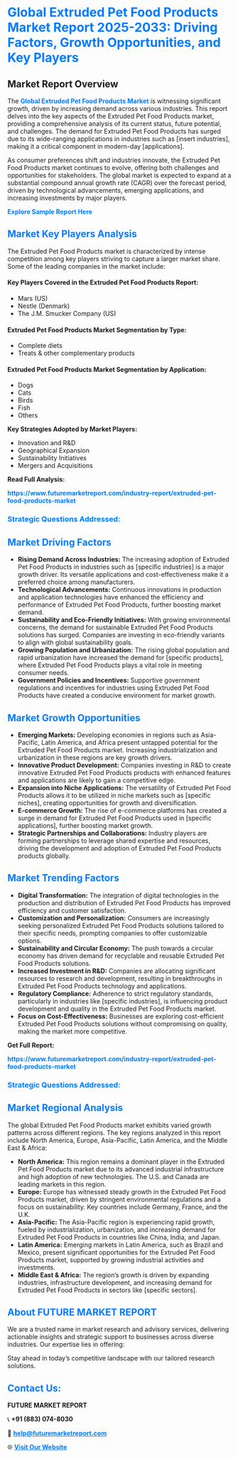 <h1 style="color: #007BFF;">Global Extruded Pet Food Products Market Report 2025-2033: Driving Factors, Growth Opportunities, and Key Players</h1>

<section id="overview">
<h2>Market Report Overview</h2>
<p>The <a href="https://www.futuremarketreport.com/industry-report/extruded-pet-food-products-market" style="color: #007BFF; text-decoration: none;"><strong>Global Extruded Pet Food Products Market</strong></a> is witnessing significant growth, driven by increasing demand across various industries. This report delves into the key aspects of the Extruded Pet Food Products market, providing a comprehensive analysis of its current status, future potential, and challenges. The demand for Extruded Pet Food Products has surged due to its wide-ranging applications in industries such as [insert industries], making it a critical component in modern-day [applications].</p>
<p>As consumer preferences shift and industries innovate, the Extruded Pet Food Products market continues to evolve, offering both challenges and opportunities for stakeholders. The global market is expected to expand at a substantial compound annual growth rate (CAGR) over the forecast period, driven by technological advancements, emerging applications, and increasing investments by major players.</p>
</section>

<section id="overview">
<p><a href="https://www.futuremarketreport.com/request-sample/reportId=53789" style="color: #007BFF; text-decoration: none;"><strong>Explore Sample Report Here</strong></a></p>
</section>

<section id="key-players">
<h2 style="color: #007BFF;">Market Key Players Analysis</h2>
<p>The Extruded Pet Food Products market is characterized by intense competition among key players striving to capture a larger market share. Some of the leading companies in the market include:</p>
<h4>Key Players Covered in the Extruded Pet Food Products Report:</h4>
<ul><li>Mars (US)</li><li>Nestle (Denmark)</li><li>The J.M. Smucker Company (US)</li></ul>
<h4>Extruded Pet Food Products Market Segmentation by Type:</h4>
<ul><li>Complete diets</li><li>Treats &amp; other complementary products</li></ul>

<h4>Extruded Pet Food Products Market Segmentation by Application:</h4>
<ul><li>Dogs</li><li>Cats</li><li>Birds</li><li>Fish</li><li>Others</li></ul>
<p><strong>Key Strategies Adopted by Market Players:</strong></p>
<ul>
<li>Innovation and R&D</li>
<li>Geographical Expansion</li>
<li>Sustainability Initiatives</li>
<li>Mergers and Acquisitions</li>
</ul>
</section>

<section>
<p><strong>Read Full Analysis: </strong></p><a href="https://www.futuremarketreport.com/industry-report/extruded-pet-food-products-market" style="color: #007BFF; text-decoration: none;"><strong>https://www.futuremarketreport.com/industry-report/extruded-pet-food-products-market</strong></a>
<h3 style="color: #007BFF;">Strategic Questions Addressed:</h3>
</section>

<section id="driving-factors">
<h2 style="color: #007BFF;">Market Driving Factors</h2>
<ul>
<li><strong>Rising Demand Across Industries:</strong> The increasing adoption of Extruded Pet Food Products in industries such as [specific industries] is a major growth driver. Its versatile applications and cost-effectiveness make it a preferred choice among manufacturers.</li>
<li><strong>Technological Advancements:</strong> Continuous innovations in production and application technologies have enhanced the efficiency and performance of Extruded Pet Food Products, further boosting market demand.</li>
<li><strong>Sustainability and Eco-Friendly Initiatives:</strong> With growing environmental concerns, the demand for sustainable Extruded Pet Food Products solutions has surged. Companies are investing in eco-friendly variants to align with global sustainability goals.</li>
<li><strong>Growing Population and Urbanization:</strong> The rising global population and rapid urbanization have increased the demand for [specific products], where Extruded Pet Food Products plays a vital role in meeting consumer needs.</li>
<li><strong>Government Policies and Incentives:</strong> Supportive government regulations and incentives for industries using Extruded Pet Food Products have created a conducive environment for market growth.</li>
</ul>
</section>

<section id="growth-opportunities">
<h2 style="color: #007BFF;">Market Growth Opportunities</h2>
<ul>
<li><strong>Emerging Markets:</strong> Developing economies in regions such as Asia-Pacific, Latin America, and Africa present untapped potential for the Extruded Pet Food Products market. Increasing industrialization and urbanization in these regions are key growth drivers.</li>
<li><strong>Innovative Product Development:</strong> Companies investing in R&D to create innovative Extruded Pet Food Products products with enhanced features and applications are likely to gain a competitive edge.</li>
<li><strong>Expansion into Niche Applications:</strong> The versatility of Extruded Pet Food Products allows it to be utilized in niche markets such as [specific niches], creating opportunities for growth and diversification.</li>
<li><strong>E-commerce Growth:</strong> The rise of e-commerce platforms has created a surge in demand for Extruded Pet Food Products used in [specific applications], further boosting market growth.</li>
<li><strong>Strategic Partnerships and Collaborations:</strong> Industry players are forming partnerships to leverage shared expertise and resources, driving the development and adoption of Extruded Pet Food Products products globally.</li>
</ul>
</section>

<section id="trending-factors">
<h2 style="color: #007BFF;">Market Trending Factors</h2>
<ul>
<li><strong>Digital Transformation:</strong> The integration of digital technologies in the production and distribution of Extruded Pet Food Products has improved efficiency and customer satisfaction.</li>
<li><strong>Customization and Personalization:</strong> Consumers are increasingly seeking personalized Extruded Pet Food Products solutions tailored to their specific needs, prompting companies to offer customizable options.</li>
<li><strong>Sustainability and Circular Economy:</strong> The push towards a circular economy has driven demand for recyclable and reusable Extruded Pet Food Products solutions.</li>
<li><strong>Increased Investment in R&D:</strong> Companies are allocating significant resources to research and development, resulting in breakthroughs in Extruded Pet Food Products technology and applications.</li>
<li><strong>Regulatory Compliance:</strong> Adherence to strict regulatory standards, particularly in industries like [specific industries], is influencing product development and quality in the Extruded Pet Food Products market.</li>
<li><strong>Focus on Cost-Effectiveness:</strong> Businesses are exploring cost-efficient Extruded Pet Food Products solutions without compromising on quality, making the market more competitive.</li>
</ul>
</section>

<section>
<p><strong>Get Full Report: </strong></p><a href="https://www.futuremarketreport.com/industry-report/extruded-pet-food-products-market" style="color: #007BFF; text-decoration: none;"><strong>https://www.futuremarketreport.com/industry-report/extruded-pet-food-products-market</strong></a>
<h3 style="color: #007BFF;">Strategic Questions Addressed:</h3>
</section>


<section id="regional-analysis">
<h2 style="color: #007BFF;">Market Regional Analysis</h2>
<p>The global Extruded Pet Food Products market exhibits varied growth patterns across different regions. The key regions analyzed in this report include North America, Europe, Asia-Pacific, Latin America, and the Middle East & Africa:</p>
<ul>
<li><strong>North America:</strong> This region remains a dominant player in the Extruded Pet Food Products market due to its advanced industrial infrastructure and high adoption of new technologies. The U.S. and Canada are leading markets in this region.</li>
<li><strong>Europe:</strong> Europe has witnessed steady growth in the Extruded Pet Food Products market, driven by stringent environmental regulations and a focus on sustainability. Key countries include Germany, France, and the U.K.</li>
<li><strong>Asia-Pacific:</strong> The Asia-Pacific region is experiencing rapid growth, fueled by industrialization, urbanization, and increasing demand for Extruded Pet Food Products in countries like China, India, and Japan.</li>
<li><strong>Latin America:</strong> Emerging markets in Latin America, such as Brazil and Mexico, present significant opportunities for the Extruded Pet Food Products market, supported by growing industrial activities and investments.</li>
<li><strong>Middle East & Africa:</strong> The region’s growth is driven by expanding industries, infrastructure development, and increasing demand for Extruded Pet Food Products in sectors like [specific sectors].</li>
</ul>
</section>

<footer>
<h2 style="color: #007BFF;">About FUTURE MARKET REPORT</h2>
<p>We are a trusted name in market research and advisory services, delivering actionable insights and strategic support to businesses across diverse industries. Our expertise lies in offering:</p>

<p>Stay ahead in today’s competitive landscape with our tailored research solutions.</p>

<h2 style="color: #007BFF;">Contact Us:</h2>
<p><strong>FUTURE MARKET REPORT</strong></p>
<p>📞 <strong>+91 (883) 074-8030</strong></p>
<p>📧 <strong><a href="mailto:help@futuremarketreport.com" style="color: #007BFF;">help@futuremarketreport.com</a></strong></p>
<p>🌐 <strong><a href="https://www.futuremarketreport.com/" style="color: #007BFF;">Visit Our Website</a></strong></p>
</footer>